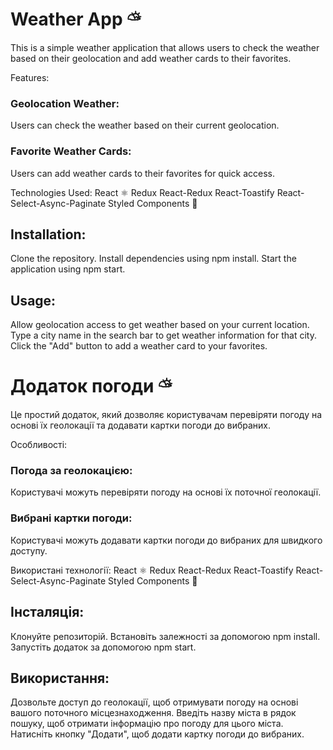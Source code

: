 # Weather App ⛅︎

This is a simple weather application that allows users to check the weather based on their geolocation and add weather cards to their favorites.

Features:

### Geolocation Weather:

Users can check the weather based on their current geolocation.

### Favorite Weather Cards:

Users can add weather cards to their favorites for quick access.

Technologies Used:
React ⚛
Redux
React-Redux
React-Toastify
React-Select-Async-Paginate
Styled Components 🎨

## Installation:

Clone the repository.
Install dependencies using npm install.
Start the application using npm start.

## Usage:

Allow geolocation access to get weather based on your current location.
Type a city name in the search bar to get weather information for that city.
Click the "Add" button to add a weather card to your favorites.

# Додаток погоди ⛅︎

Це простий додаток, який дозволяє користувачам перевіряти погоду на основі їх геолокації та додавати картки погоди до вибраних.

Особливості:

### Погода за геолокацією:

Користувачі можуть перевіряти погоду на основі їх поточної геолокації.

### Вибрані картки погоди:

Користувачі можуть додавати картки погоди до вибраних для швидкого доступу.

Використані технології:
React ⚛
Redux
React-Redux
React-Toastify
React-Select-Async-Paginate
Styled Components 🎨

## Інсталяція:

Клонуйте репозиторій.
Встановіть залежності за допомогою npm install.
Запустіть додаток за допомогою npm start.

## Використання:

Дозвольте доступ до геолокації, щоб отримувати погоду на основі вашого поточного місцезнаходження.
Введіть назву міста в рядок пошуку, щоб отримати інформацію про погоду для цього міста.
Натисніть кнопку "Додати", щоб додати картку погоди до вибраних.
